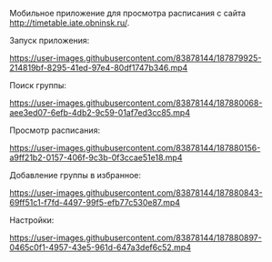 Мобильное приложение для просмотра расписания с сайта http://timetable.iate.obninsk.ru/.

Запуск приложения:

https://user-images.githubusercontent.com/83878144/187879925-214819bf-8295-41ed-97e4-80df1747b346.mp4

Поиск группы:

https://user-images.githubusercontent.com/83878144/187880068-aee3ed07-6efb-4db2-9c59-01af7ed3cc85.mp4

Просмотр расписания:

https://user-images.githubusercontent.com/83878144/187880156-a9ff21b2-0157-406f-9c3b-0f3ccae51e18.mp4

Добавление группы в избранное:

https://user-images.githubusercontent.com/83878144/187880843-69ff51c1-f7fd-4497-99f5-efb77c530e87.mp4

Настройки:

https://user-images.githubusercontent.com/83878144/187880897-0465c0f1-4957-43e5-961d-647a3def6c52.mp4

